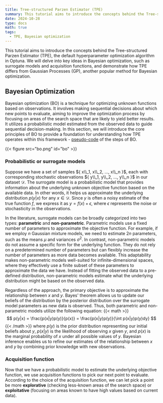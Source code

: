 ```yaml
---
title: Tree-structured Parzen Estimator (TPE)
summary: This tutorial aims to introduce the concepts behind the Tree-structured Parzen Estimator (TPE) \citep{bergstra2011algorithms}, the default hyperparameter optimization algorithm in Optuna \citep{akiba2019optuna}. We will delve into key ideas in Bayesian optimization, such as surrogate models and acquisition functions, and demonstrate how TPE differs from Gaussian Processes (GP), another popular method for Bayesian optimization.
date: 2024-10-28
type: docs
math: true
tags:
  - TPE, Bayesian optimization
---
```


This tutorial aims to introduce the concepts behind the Tree-structured Parzen Estimator (TPE), the default hyperparameter optimization algorithm in Optuna. We will delve into key ideas in Bayesian optimization, such as surrogate models and acquisition functions, and demonstrate how TPE differs from Gaussian Processes (GP), another popular method for Bayesian optimization.

## Bayesian Optimization

Bayesian optimization (BO) is a technique for optimizing unknown functions based on observations. It involves making sequential decisions about which new points to evaluate, aiming to improve the optimization process by focusing on areas of the search space that are likely to yield better results. It utilizes a probabilistic model estimated from the observed data to guide sequential decision-making. In this section, we will introduce the core principles of BO to provide a foundation for understanding how TPE operates within this framework - [pseudo-code](#figure-bo) of the steps of BO.

{{< figure src="bo.png" id="bo" >}}

### Probabilistic or surrogate models
Suppose we have a set of samples ${ x\\_1, x\\_2, ..., x\\_n }$, each with corresponding stochastic observations ${ y\\_1, y\\_2, ..., y\\_n }$ in our dataset $\mathcal{D}$. The surrogate model is a probabilistic model that provides information about the underlying unknown objective function based on the available data. In other words, it helps us approximate the underlying distribution $p(y|x)$ for any $x \in \mathcal{D}$. Since $y$ is often a noisy estimate of the true function $f$, we express it as $y = f(x) + \epsilon$, where $\epsilon$ represents the noise or stochasticity in the observations.

In the literature, surrogate models can be broadly categorized into two types: **parametric** and **non-parametric**. Parametric models use a fixed number of parameters to approximate the objective function. For example, if we employ $n$ Gaussian mixture models, we need to estimate $2n$ parameters, such as the means $\mu$ and variances $\sigma^2$. In contrast, non-parametric models do not assume a specific form for the underlying function. They do not rely on a predetermined number of parameters but can flexibly increase the number of parameters as more data becomes available. This adaptability makes non-parametric models well-suited for infinite-dimensional spaces, where they effectively use a finite subset of these parameters to approximate the data we have. Instead of fitting the observed data to a pre-defined distribution, non-parametric models estimate what the underlying distribution might be based on the observed data.

Regardless of the approach, the primary objective is to approximate the relationship between $x$ and $y$. Bayes' theorem allows us to update our beliefs of the distribution by the posterior distribution over the surrogate model parameters as new data is observed. Thus, both parametric and non-parametric models utilize the following equation:
{{< math >}}
$$
p(y|x) = \frac{p(x|y)p(y)}{p(x)} = \frac{p(x|y)p(y)}{\int p(x|y)p(y)dy}
$$
{{< /math >}}
where $p(y)$ is the prior distribution representing our initial beliefs about $y$, $p(x|y)$ is the likelihood of observing $x$ given $y$, and $p(x)$ is the marginal probability of $x$ under all possible values of $y$. Bayesian inference enables us to refine our estimates of the relationship between $x$ and $y$ by combining prior knowledge with new observations.

### Acquisition function
Now that we have a probabilistic model to estimate the underlying objective function, we use acquisition functions to pick our next point to evaluate. According to the choice of the acquisition function, we can let pick a point be more **explorative** (checking less-known areas of the search space) or **exploitative** (focusing on areas known to have high values based on current data). 

<!-- For example, one of the most widely used acquisition functions is the upper confidence bound (UCB). The typical form of the UCB is as follows:
{{< math >}}
$$
    f'(x) = \mu(x) + \kappa \sigma(x)
$$
{{< /math >}}
where $\mu(x)$  is the predicted mean and $\sigma(x)$ is the standard deviation (uncertainty) at point $x$, both estimated using the surrogate model. The parameter $\kappa$ controls the trade-off between exploration and exploitation: a high $\kappa$ encourages exploration by sampling points with high uncertainty, while a low $\kappa$ promotes exploitation by sampling points with high predicted values. -->

<!-- ### Expected Improvement
In the Tree-structured Parzen Estimator (TPE) approach, the Expected Improvement (EI) acquisition function is used to select the next evaluation point.

Expected Improvement acquisition function has the following form:
{{< math >}}
$$
    EI(x) = \mathbb{E} \left[ \max (y^* - y, 0) \right] = \int_{-\infty}^{\infty} \max (y^* - y, 0) p(y|x)dy
$$
{{< /math >}}
where $y^*$ is the best (minimum) value observed so far, and $p(y|x)$ is the surrogate model. EI quantifies the amount of improvement with the new point $x$ over the current best-known value of $y^*$. One way of thinking about this acquisition function is that it tries to select the point that minimizes the distance to the objective evaluated at the maximum. 

This expectation can be expressed analytically in terms of the cumulative distribution function (CDF) and probability density function (PDF) of a standard normal distribution:
{{< math >}}
$$
    EI(x) = (y^* - \mu(x)) \Phi\left(\frac{y^* - \mu(x)}{\sigma(x)} \right) + \sigma(x) \phi\left( \frac{y^* - \mu(x)}{\sigma(x)} \right)
$$
{{< /math >}}
where $\Phi(\cdot)$ is the CDF and $\phi(\cdot)$ is the PDF of the standard normal distribution. The CDF here indicates the probability that the predicted function value $\mu(x)$ is less than the current best-known value $y^*$, while PDF helps calculate the expected improvement over the current best value $y^*$ across all possible values $y$. The expected improvement will be high if the difference between the best-known value and our estimate of the function $y^* - \mu(x)$ is high or the uncertainty around the point $x$ is high. 

## Tree-structured Parzen Estimator (TPE)

When using Gaussian Processes (GP), another estimator widely used in BO, to model the objective function, we typically approximate the distribution of the outputs given the inputs, $p(y|x)$, directly. In contrast, the Tree-structured Parzen Estimator (TPE) takes a different approach by modeling $p(x|y)$ and $p(y)$ separately. This distinction allows TPE to avoid specifying a prior over the objective function itself. Instead, it leverages the observed data and initial distributions over inputs to estimate these densities, making it more flexible in handling complex, high-dimensional search spaces.

Tree-structured Parzen Estimators (TPE) derive their name from the combination of Parzen estimators to model the probability distributions of hyperparameters and a structured, graph-like approach to represent hyperparameter configurations. In this tree-like representation, each hyperparameter is a node, and edges denote the dependencies between them. For example, the choice of the optimizer (e.g., Adam) and the learning rate can be seen as interconnected nodes. This structured representation allows TPE to focus on updating only the relevant parts of the model when new observations are made. It also facilitates establishing dependencies among random variables, making conditional sampling more efficient and enabling the algorithm to optimize the search space faster.

To estimate the $p(x|y)$ without relying on $p(y)$, TPE updates the prior distributions of the configuration parameters (e.g., uniform, log-uniform, categorical) to a parametric mixture of densities (e.g., a mixture of Gaussians). This helps estimate each of the nodes in the graph using the observation data collected, where kernel functions, like RBF, give the similarity or distance between the observation points. Using these densities, TPE approximates the surrogate model by estimating the probabilities of the observations given the performance metric (like accuracy or error rate) using that configuration.   -->